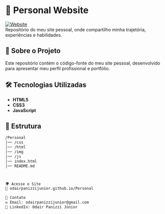 # 🚀 Personal Website  

[![Website](https://img.shields.io/badge/Website-LIVE-blue?style=flat&logo=google-chrome&logoColor=white)](https://odairpanizzijunior.github.io/Personal/)  
Repositório do meu site pessoal, onde compartilho minha trajetória, experiências e habilidades.  

## 📌 Sobre o Projeto  
Este repositório contém o código-fonte do meu site pessoal, desenvolvido para apresentar meu perfil profissional e portfólio.  

## 🛠 Tecnologias Utilizadas  
- **HTML5**  
- **CSS3**  
- **JavaScript**  

## 📂 Estrutura  
```bash
/Personal
│── /css
│── /html
│── /img
│── /js
│── index.html
│── README.md



🌍 Acesse o Site
🔗 odairpanizzijunior.github.io/Personal

📧 Contato
✉️ Email: odairpanizzijunior@gmail.com
💼 LinkedIn: Odair Panizzi Júnior


